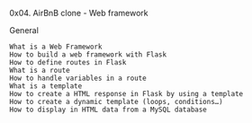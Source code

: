 0x04. AirBnB clone - Web framework

General

    What is a Web Framework
    How to build a web framework with Flask
    How to define routes in Flask
    What is a route
    How to handle variables in a route
    What is a template
    How to create a HTML response in Flask by using a template
    How to create a dynamic template (loops, conditions…)
    How to display in HTML data from a MySQL database
